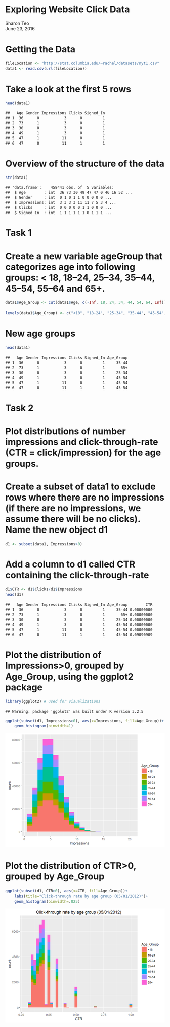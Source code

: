 # Exploring Website Click Data
Sharon Teo  
June 23, 2016  

# Getting the Data

```r
fileLocation <- "http://stat.columbia.edu/~rachel/datasets/nyt1.csv"
data1 <- read.csv(url(fileLocation))
```

# Take a look at the first 5 rows

```r
head(data1)
```

```
##   Age Gender Impressions Clicks Signed_In
## 1  36      0           3      0         1
## 2  73      1           3      0         1
## 3  30      0           3      0         1
## 4  49      1           3      0         1
## 5  47      1          11      0         1
## 6  47      0          11      1         1
```
# Overview of the structure of the data 

```r
str(data1)
```

```
## 'data.frame':	458441 obs. of  5 variables:
##  $ Age        : int  36 73 30 49 47 47 0 46 16 52 ...
##  $ Gender     : int  0 1 0 1 1 0 0 0 0 0 ...
##  $ Impressions: int  3 3 3 3 11 11 7 5 3 4 ...
##  $ Clicks     : int  0 0 0 0 0 1 1 0 0 0 ...
##  $ Signed_In  : int  1 1 1 1 1 1 0 1 1 1 ...
```
# Task 1
# Create a new variable ageGroup that categorizes age into following groups:        < 18, 18–24, 25–34, 35–44, 45–54, 55–64 and 65+.


```r
data1$Age_Group <- cut(data1$Age, c(-Inf, 18, 24, 34, 44, 54, 64, Inf))

levels(data1$Age_Group) <- c("<18", "18-24", "25-34", "35-44", "45-54", "55-64", "65+")
```

# New age groups

```r
head(data1)
```

```
##   Age Gender Impressions Clicks Signed_In Age_Group
## 1  36      0           3      0         1     35-44
## 2  73      1           3      0         1       65+
## 3  30      0           3      0         1     25-34
## 4  49      1           3      0         1     45-54
## 5  47      1          11      0         1     45-54
## 6  47      0          11      1         1     45-54
```

# Task 2
# Plot distributions of number impressions and click-through-rate (CTR = click/impression) for the age groups.


# Create a subset of data1 to exclude rows where there are no impressions (if there are no impressions, we assume there will be no clicks). Name the new object d1

```r
d1 <- subset(data1, Impressions>0)
```
# Add a column to d1 called CTR containing the click-through-rate

```r
d1$CTR <- d1$Clicks/d1$Impressions
head(d1)
```

```
##   Age Gender Impressions Clicks Signed_In Age_Group        CTR
## 1  36      0           3      0         1     35-44 0.00000000
## 2  73      1           3      0         1       65+ 0.00000000
## 3  30      0           3      0         1     25-34 0.00000000
## 4  49      1           3      0         1     45-54 0.00000000
## 5  47      1          11      0         1     45-54 0.00000000
## 6  47      0          11      1         1     45-54 0.09090909
```
# Plot the distribution of Impressions>0, grouped by Age_Group, using the ggplot2   package


```r
library(ggplot2) # used for visualizations
```

```
## Warning: package 'ggplot2' was built under R version 3.2.5
```

```r
ggplot(subset(d1, Impressions>0), aes(x=Impressions, fill=Age_Group))+
    geom_histogram(binwidth=1)
```

![](ExploringClickData_files/figure-html/unnamed-chunk-8-1.png)<!-- -->

# Plot the distribution of CTR>0, grouped by Age_Group

```r
ggplot(subset(d1, CTR>0), aes(x=CTR, fill=Age_Group))+
    labs(title="Click-through rate by age group (05/01/2012)")+
    geom_histogram(binwidth=.025)
```

![](ExploringClickData_files/figure-html/unnamed-chunk-9-1.png)<!-- -->



